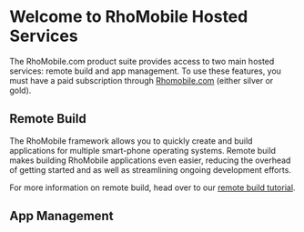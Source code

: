 # Welcome to RhoMobile Hosted Services
The RhoMobile.com product suite provides access to two main hosted services: remote build and app management. To use these features, you must have a paid subscription through [Rhomobile.com](http://www.rhomobile.com/pricing.html) (either silver or gold). 

## Remote Build
The RhoMobile framework allows you to quickly create and build applications for multiple smart-phone operating systems. Remote build makes building RhoMobile applications even easier, reducing the overhead of getting started and as well as streamlining ongoing development efforts.

For more information on remote build, head over to our [remote build tutorial](remote-build-tutorial).

## App Management